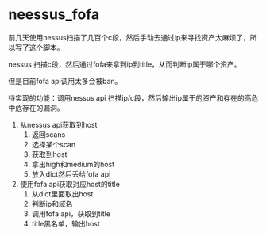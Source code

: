 # neessus_fofa

前几天使用nessus扫描了几百个c段，然后手动去通过ip来寻找资产太麻烦了，所以写了这个脚本。

nessus 扫描c段，然后通过fofa来拿到ip到title，从而判断ip属于哪个资产。

但是目前fofa api调用太多会被ban。

待实现的功能：调用nessus api 扫描ip/c段，然后输出ip属于的资产和存在的高危中危存在的漏洞。

1. 从nessus api获取到host
   1. 返回scans
   2. 选择某个scan
   3. 获取到host
   4. 拿出high和medium的host
   5. 放入dict然后丢给fofa api
2. 使用fofa api获取对应host的title
   1. 从dict里面取出host
   2. 判断ip和域名
   3. 调用fofa api，获取到title
   4. title黑名单，输出host
